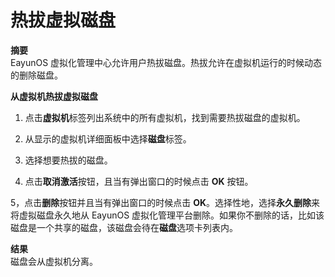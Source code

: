 # 热拔虚拟磁盘

**摘要**<br/>
EayunOS 虚拟化管理中心允许用户热拔磁盘。热拔允许在虚拟机运行的时候动态的删除磁盘。


**从虚拟机热拔虚拟磁盘**

1. 点击**虚拟机**标签列出系统中的所有虚拟机，找到需要热拔磁盘的虚拟机。

2. 从显示的虚拟机详细面板中选择**磁盘**标签。

3. 选择想要热拔的磁盘。

4. 点击**取消激活**按钮，且当有弹出窗口的时候点击 **OK** 按钮。

5，点击**删除**按钮并且当有弹出窗口的时候点击 **OK**。选择性地，选择**永久删除**来将虚拟磁盘永久地从 EayunOS 虚拟化管理平台删除。如果你不删除的话，比如该磁盘是一个共享的磁盘，该磁盘会待在**磁盘**选项卡列表内。

**结果**<br/>
磁盘会从虚拟机分离。
